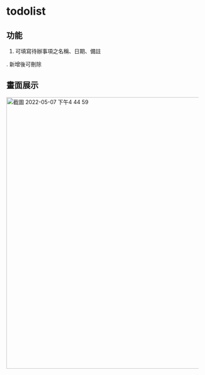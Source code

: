 # todolist

## 功能
1. 可填寫待辦事項之名稱、日期、備註

. 新增後可刪除

## 畫面展示
<img width="710" alt="截圖 2022-05-07 下午4 44 59" src="https://user-images.githubusercontent.com/72694717/167249014-9bc98ce5-ff28-4abb-845a-0c7dc4b81378.png">
